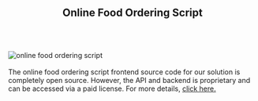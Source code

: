 <h2 style="text-align:center">Online Food Ordering Script</h2><br/><br/>

![online food ordering script](https://admin.ninjascode.com/wp-content/uploads/2025/repoImages/martha/23.webp) <br/><br/>The online food ordering script frontend source code for our solution is completely open source. However, the API and backend is proprietary and can be accessed via a paid license. For more details, <a href="https://enatega.com/?utm_source=github&utm_medium=repo&utm_campaign=martha-online-food-ordering-script" target="_blank">click here.</a>
